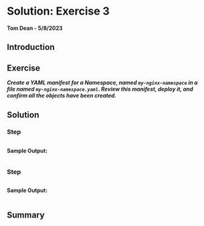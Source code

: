 # Solution: Exercise 3
**Tom Dean - 5/8/2023**

## Introduction



## Exercise

***Create a YAML manifest for a Namespace, named `my-nginx-namespace` in a file named `my-nginx-namespace.yaml`. Review this manifest, deploy it, and confirm all the objects have been created.***

## Solution

### Step

```bash

```

**Sample Output:**
```bash

```

### Step

```bash

```

**Sample Output:**
```bash

```

## Summary


